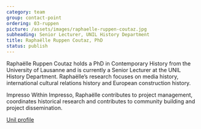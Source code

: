 ```yaml
---
category: team
group: contact-point
ordering: 03-ruppen
picture: /assets/images/raphaelle-ruppen-coutaz.jpg
subheading: Senior Lecturer, UNIL History Department
title: Raphaëlle Ruppen Coutaz, PhD
status: publish
---
```


Raphaëlle Ruppen Coutaz holds a PhD in Contemporary History from the University of Lausanne and is currently a Senior Lecturer at the UNIL History Department. Raphaëlle’s research focuses on media history, international cultural relations history and European construction history.

Impresso
Within Impresso, Raphaëlle contributes to project management, coordinates historical research and contributes to community building and project dissemination.

[Unil profile](https://applicationspub.unil.ch/interpub/noauth/php/Un/UnPers.php?PerNum=47312&LanCode=37&menu=coord)
